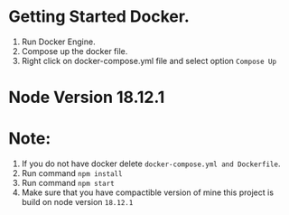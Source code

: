 # Getting Started Docker.
1. Run Docker Engine.
2. Compose up the docker file.
3. Right click on docker-compose.yml file and select option `Compose Up`

# Node Version 18.12.1

# Note:
1. If you do not have docker delete `docker-compose.yml and Dockerfile`.
2. Run command `npm install`
3. Run command `npm start`
4. Make sure that you have compactible version of mine this project is build on node version `18.12.1` 


